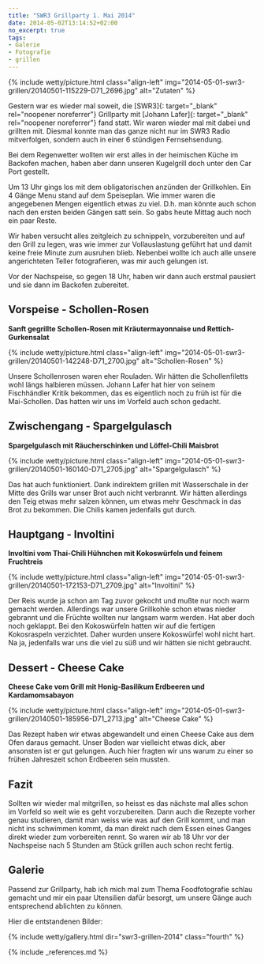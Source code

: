 ```yaml
---
title: "SWR3 Grillparty 1. Mai 2014"
date: 2014-05-02T13:14:52+02:00
no_excerpt: true
tags:
- Galerie
- Fotografie
- grillen
---
```


{% include wetty/picture.html class="align-left" img="2014-05-01-swr3-grillen/20140501-115229-D71_2696.jpg" alt="Zutaten" %}

Gestern war es wieder mal soweit, die [SWR3]{: target="_blank" rel="noopener noreferrer"} Grillparty mit [Johann Lafer]{: target="_blank" rel="noopener noreferrer"} fand statt. Wir waren wieder mal mit dabei und grillten mit. Diesmal konnte man das ganze nicht nur im SWR3 Radio mitverfolgen, sondern auch in einer 6 stündigen Fernsehsendung.

Bei dem Regenwetter wollten wir erst alles in der heimischen Küche im Backofen machen, haben aber dann unseren Kugelgrill doch unter den Car Port gestellt.

Um 13 Uhr gings los mit dem obligatorischen anzünden der Grillkohlen. Ein 4 Gänge Menu stand auf dem Speiseplan. Wie immer waren die angegebenen Mengen eigentlich etwas zu viel. D.h. man könnte auch schon nach den ersten beiden Gängen satt sein. So gabs heute Mittag auch noch ein paar Reste.

Wir haben versucht alles zeitgleich zu schnippeln, vorzubereiten und auf den Grill zu legen, was wie immer zur Vollauslastung geführt hat und damit keine freie Minute zum ausruhen blieb. Nebenbei wollte ich auch alle unsere angerichteten Teller fotografieren, was mir auch gelungen ist. 

Vor der Nachspeise, so gegen 18 Uhr, haben wir dann auch erstmal pausiert und sie dann im Backofen zubereitet.

<!--more-->

## Vorspeise - Schollen-Rosen ##
**Sanft gegrillte Schollen-Rosen mit Kräutermayonnaise und Rettich-Gurkensalat**

{% include wetty/picture.html class="align-left" img="2014-05-01-swr3-grillen/20140501-142248-D71_2700.jpg" alt="Schollen-Rosen" %}

Unsere Schollenrosen waren eher Rouladen. Wir hätten die Schollenfiletts wohl längs halbieren müssen. Johann Lafer hat hier von seinem Fischhändler Kritik bekommen, das es eigentlich noch zu früh ist für die Mai-Schollen. Das hatten wir uns im Vorfeld auch schon gedacht.

## Zwischengang - Spargelgulasch ##
**Spargelgulasch mit Räucherschinken und Löffel-Chili Maisbrot**

{% include wetty/picture.html class="align-left" img="2014-05-01-swr3-grillen/20140501-160140-D71_2705.jpg" alt="Spargelgulasch" %}

Das hat auch funktioniert. Dank indirektem grillen mit Wasserschale in der Mitte des Grills war unser Brot auch nicht verbrannt. Wir hätten allerdings den Teig etwas mehr salzen können, um etwas mehr Geschmack in das Brot zu bekommen. Die Chilis kamen jedenfalls gut durch.

## Hauptgang - Involtini ##
**Involtini vom Thai-Chili Hühnchen mit Kokoswürfeln und feinem Fruchtreis**

{% include wetty/picture.html class="align-left" img="2014-05-01-swr3-grillen/20140501-172153-D71_2709.jpg" alt="Involtini" %}

Der Reis wurde ja schon am Tag zuvor gekocht und mußte nur noch warm gemacht werden. Allerdings war unsere Grillkohle schon etwas nieder gebrannt und die Früchte wollten nur langsam warm werden. Hat aber doch noch geklappt. Bei den Kokoswürfeln hatten wir auf die fertigen Kokosraspeln verzichtet. Daher wurden unsere Kokoswürfel wohl nicht hart. Na ja, jedenfalls war uns die viel zu süß und wir hätten sie nicht gebraucht.

## Dessert - Cheese Cake ##
**Cheese Cake vom Grill mit Honig-Basilikum Erdbeeren und Kardamomsabayon**

{% include wetty/picture.html class="align-left" img="2014-05-01-swr3-grillen/20140501-185956-D71_2713.jpg" alt="Cheese Cake" %}

Das Rezept haben wir etwas abgewandelt und einen Cheese Cake aus dem Ofen daraus gemacht. Unser Boden war vielleicht etwas dick, aber ansonsten ist er gut gelungen. Auch hier fragten wir uns warum zu einer so frühen Jahreszeit schon Erdbeeren sein mussten.

## Fazit ##
Sollten wir wieder mal mitgrillen, so heisst es das nächste mal alles schon im Vorfeld so weit wie es geht vorzubereiten. Dann auch die Rezepte vorher genau studieren, damit man weiss wie was auf den Grill kommt, und man nicht ins schwimmen kommt, da man direkt nach dem Essen eines Ganges direkt wieder zum vorbereiten rennt. So waren wir ab 18 Uhr vor der Nachspeise nach 5 Stunden am Stück grillen auch schon recht fertig.

## Galerie ##
Passend zur Grillparty, hab ich mich mal zum Thema Foodfotografie schlau gemacht und mir ein paar Utensilien dafür besorgt, um unsere Gänge auch entsprechend ablichten zu können.

Hier die entstandenen Bilder: 


{% include wetty/gallery.html dir="swr3-grillen-2014" class="fourth" %}


{% include _references.md %}